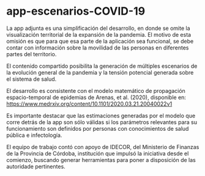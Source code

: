 # app-escenarios-COVID-19
La app adjunta es una simplificación del desarrollo, en donde se omite la visualización territorial de la expansión de la pandemia. El motivo de esta omisión es que para que esa parte de la aplicación sea funcional, se debe contar con información sobre la movilidad de las personas en diferentes partes del territorio.

El contenido compartido posibilita la generación de múltiples escenarios de la evolución general de la pandemia y la tensión potencial generada sobre el sistema de salud.

El desarrollo es consistente con el modelo matemático de propagación espacio-temporal de epidemias de Arenas, et al. (2020), disponible en: https://www.medrxiv.org/content/10.1101/2020.03.21.20040022v1

Es importante destacar que las estimaciones generadas por el modelo que corre detrás de la app son sólo válidas si los parámetros relevantes para su funcionamiento son definidos por personas con conocimientos de salud pública e infectología.

El equipo de trabajo contó con apoyo de IDECOR, del Ministerio de Finanzas de la Provincia de Córdoba, institución que impulsó la iniciativa desde el comienzo, buscando generar herramientas para poner a disposición de las autoridade pertinentes.
